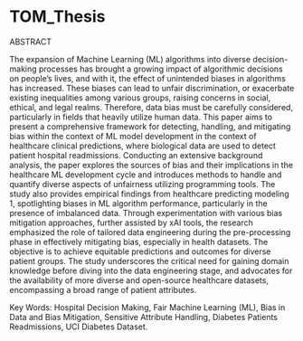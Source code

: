 # TOM_Thesis

ABSTRACT

The expansion of Machine Learning (ML) algorithms into diverse decision-making processes has brought a growing impact of algorithmic decisions on people’s lives, and with it, the effect of unintended biases in algorithms has increased. These biases can lead to unfair discrimination, or exacerbate existing inequalities among various groups, raising concerns in social, ethical, and legal realms. Therefore, data bias must be carefully considered, particularly in fields that heavily utilize human data.
This paper aims to present a comprehensive framework for detecting, handling, and mitigating bias within the context of ML model development in the context of healthcare clinical predictions, where biological data are used to detect patient hospital readmissions. Conducting an extensive background analysis, the paper explores the sources of bias and their implications in the healthcare ML development cycle and introduces methods to handle and quantify diverse aspects of unfairness utilizing programming tools. The study also provides empirical findings from healthcare predicting modeling 1, spotlighting biases in ML algorithm performance, particularly in the presence of imbalanced data. Through experimentation with various bias mitigation approaches, further assisted by xAI tools, the research emphasized the role of tailored data engineering during the pre-processing phase in effectively mitigating bias, especially in health datasets. The objective is to achieve equitable predictions and outcomes for diverse patient groups.
The study underscores the critical need for gaining domain knowledge before diving into the data engineering stage, and advocates for the availability of more diverse and open-source healthcare datasets, encompassing a broad range of patient attributes. 





Key Words: Hospital Decision Making, Fair Machine Learning (ML), Bias in Data and Bias Mitigation, Sensitive Attribute Handling, Diabetes Patients Readmissions, UCI Diabetes Dataset. 




